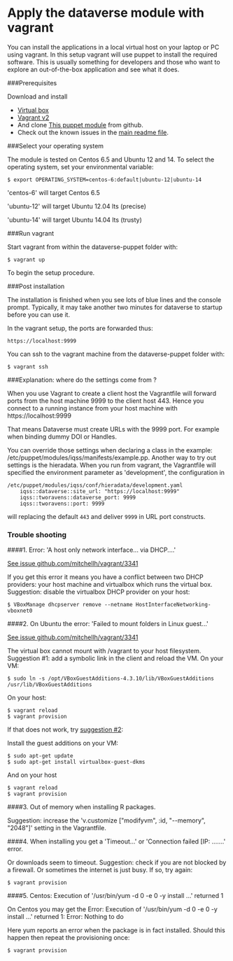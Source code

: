 Apply the dataverse module with vagrant
=======================================

You can install the applications in a local virtual host on your laptop or PC using vagrant. In this setup vagrant will use puppet to
install the required software. This is usually something for developers and those who want to explore an out-of-the-box application and see what it does.

###Prerequisites

Download and install

* [Virtual box](https://www.virtualbox.org/)
* [Vagrant v2](https://docs.vagrantup.com/)
* And clone [This puppet module](https://github.com/IQSS/dataverse-puppet) from github.
* Check out the known issues in the [main readme file](../README.md#known-issues).

###Select your operating system

The module is tested on Centos 6.5 and Ubuntu 12 and 14. To select the operating system, set your environmental variable:

    $ export OPERATING_SYSTEM=centos-6:default|ubuntu-12|ubuntu-14

'centos-6' will target Centos 6.5

'ubuntu-12' will target Ubuntu 12.04 lts (precise)

'ubuntu-14' will target Ubuntu 14.04 lts (trusty)

###Run vagrant

Start vagrant from within the dataverse-puppet folder with:

    $ vagrant up
    
To begin the setup procedure.

###Post installation
 
The installation is finished when you see lots of blue lines and the console prompt. Typically, it may take another two minutes for dataverse to
startup before you can use it.

In the vagrant setup, the ports are forwarded thus:

    https://localhost:9999
    
You can ssh to the vagrant machine from the dataverse-puppet folder with:

    $ vagrant ssh

###Explanation: where do the settings come from ?

When you use Vagrant to create a client host the Vagrantfile will forward ports from the host machine 9999 to the client
host 443. Hence you connect to a running instance from your host machine with https://localhost:9999

That means Dataverse must create URLs with the 9999 port. For example when binding dummy DOI or Handles.

You can override those settings when declaring a class in the example: /etc/puppet/modules/iqss/manifests/example.pp.
Another way to try out settings is the hieradata. When you run from vagrant, the Vagrantfile will specified the
environment parameter as 'development', the configuration in

    /etc/puppet/modules/iqss/conf/hieradata/development.yaml
        iqss::dataverse::site_url: "https://localhost:9999"
        iqss::tworavens::dataverse_port: 9999
        iqss::tworavens::port: 9999
    
will replacing the default `443` and deliver `9999` in URL port constructs.

### Trouble shooting

####1. Error: 'A host only network interface... via DHCP....'

[See issue github.com/mitchellh/vagrant/3341](https://github.com/mitchellh/vagrant/issues/3083)

If you get this error it means you have a conflict between two DHCP providers: your host machine and virtualbox which
runs the virtual box. Suggestion: disable the virtualbox DHCP provider on your host:

    $ VBoxManage dhcpserver remove --netname HostInterfaceNetworking-vboxnet0

####2. On Ubuntu the error: 'Failed to mount folders in Linux guest...'

[See issue github.com/mitchellh/vagrant/3341](https://github.com/mitchellh/vagrant/issues/3341)

The virtual box cannot mount with /vagrant to your host filesystem. Suggestion #1: add a symbolic link in the client and reload the VM. On your VM:

    $ sudo ln -s /opt/VBoxGuestAdditions-4.3.10/lib/VBoxGuestAdditions /usr/lib/VBoxGuestAdditions

On your host:

    $ vagrant reload
    $ vagrant provision

If that does not work, try [suggestion #2](https://www.virtualbox.org/manual/ch04.html):

Install the guest additions on your VM:

    $ sudo apt-get update
    $ sudo apt-get install virtualbox-guest-dkms

And on your host

    $ vagrant reload
    $ vagrant provision


####3. Out of memory when installing R packages.

Suggestion: increase the 'v.customize ["modifyvm", :id, "--memory", "2048"]' setting in the Vagrantfile.

####4. When installing you get a 'Timeout...' or  'Connection failed [IP: .......' error.

Or downloads seem to timeout. Suggestion: check if you are not blocked by a firewall. Or sometimes the internet is just busy. If so, try again:

    $ vagrant provision

####5. Centos: Execution of '/usr/bin/yum -d 0 -e 0 -y install ...' returned 1 

On Centos you may get the Error: Execution of '/usr/bin/yum -d 0 -e 0 -y install ...' returned 1: Error: Nothing to do

Here yum reports an error when the package is in fact installed. Should this happen then repeat the provisioning once:

    $ vagrant provision

